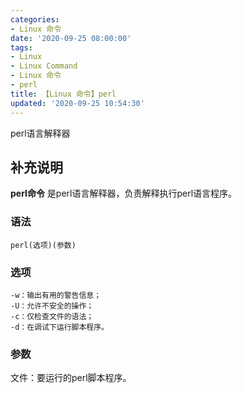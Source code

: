 ```yaml
---
categories:
- Linux 命令
date: '2020-09-25 08:00:00'
tags:
- Linux
- Linux Command
- Linux 命令
- perl
title: 【Linux 命令】perl
updated: '2020-09-25 10:54:30'
---
```


perl语言解释器

## 补充说明

**perl命令** 是perl语言解释器，负责解释执行perl语言程序。

###  语法

```shell
perl(选项)(参数)
```

###  选项

```shell
-w：输出有用的警告信息；
-U：允许不安全的操作；
-c：仅检查文件的语法；
-d：在调试下运行脚本程序。
```

###  参数

文件：要运行的perl脚本程序。


